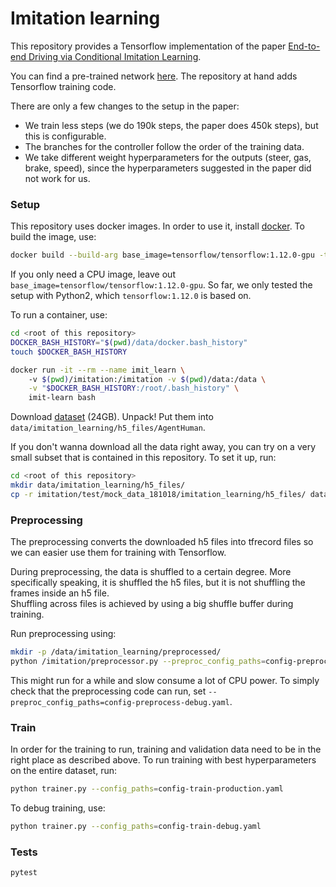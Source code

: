 # Imitation learning


This repository provides a Tensorflow implementation of the paper 
[End-to-end Driving via Conditional Imitation Learning](http://vladlen.info/papers/conditional-imitation.pdf).

You can find a pre-trained network
[here](https://github.com/carla-simulator/imitation-learning/). 
The repository at hand adds Tensorflow training code. 

There are only a few changes to the setup in the paper:
* We train less steps (we do 190k steps, the paper does 450k steps), but this is configurable.
* The branches for the controller follow the order of the training data.
* We take different weight hyperparameters for the outputs (steer, gas, brake, speed), 
  since the hyperparameters suggested in the paper did not work for us.


### Setup

This repository uses docker images. In order to use it, install [docker](https://docs.docker.com/install/). 
To build the image, use:

```bash
docker build --build-arg base_image=tensorflow/tensorflow:1.12.0-gpu -t imit-learn .
```

If you only need a CPU image, leave out `base_image=tensorflow/tensorflow:1.12.0-gpu`.
So far, we only tested the setup with Python2, which `tensorflow:1.12.0` is based on.

To run a container, use:

```bash
cd <root of this repository>
DOCKER_BASH_HISTORY="$(pwd)/data/docker.bash_history"
touch $DOCKER_BASH_HISTORY

docker run -it --rm --name imit_learn \ 
    -v $(pwd)/imitation:/imitation -v $(pwd)/data:/data \
    -v "$DOCKER_BASH_HISTORY:/root/.bash_history" \
    imit-learn bash
```

Download [dataset](https://github.com/carla-simulator/imitation-learning/#user-content-dataset) (24GB).
Unpack!
Put them into `data/imitation_learning/h5_files/AgentHuman`.

If you don't wanna download all the data right away, you can try on a very small subset
that is contained in this repository. To set it up, run:

```bash
cd <root of this repository>
mkdir data/imitation_learning/h5_files/
cp -r imitation/test/mock_data_181018/imitation_learning/h5_files/ data/imitation_learning/h5_files/
```

### Preprocessing

The preprocessing converts the downloaded h5 files into tfrecord files
so we can easier use them for training with Tensorflow.

During preprocessing, the data is shuffled to a certain degree.
More specifically speaking, it is shuffled the h5 files, but it is not shuffling the frames inside an h5 file.  
Shuffling across files is achieved by using a big shuffle buffer during training.

Run preprocessing using:

 ```bash
mkdir -p /data/imitation_learning/preprocessed/
python /imitation/preprocessor.py --preproc_config_paths=config-preprocess-production.yaml
```

This might run for a while and slow consume a lot of CPU power.
To simply check that the preprocessing code can run, set `--preproc_config_paths=config-preprocess-debug.yaml`.


### Train

In order for the training to run, training and validation data need to be in the right place as described above.
To run training with best hyperparameters on the 
entire dataset, run:

```bash
python trainer.py --config_paths=config-train-production.yaml
```

To debug training, use:

```bash
python trainer.py --config_paths=config-train-debug.yaml
```


### Tests

```bash
pytest
```

